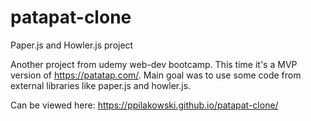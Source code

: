 # patapat-clone
Paper.js and Howler.js project


Another project from udemy web-dev bootcamp. This time it's a MVP version of https://patatap.com/.
Main goal was to use some code from external libraries like paper.js and howler.js.

Can be viewed here: https://ppilakowski.github.io/patapat-clone/
